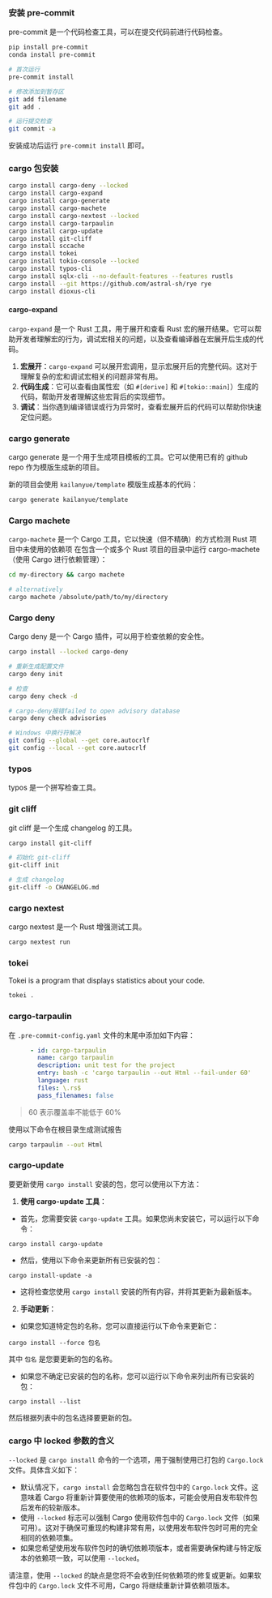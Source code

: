 ### 安装 pre-commit
pre-commit 是一个代码检查工具，可以在提交代码前进行代码检查。

```bash
pip install pre-commit
conda install pre-commit
```

```bash
# 首次运行
pre-commit install

# 修改添加到暂存区
git add filename
git add .

# 运行提交检查
git commit -a
```
安装成功后运行 `pre-commit install` 即可。

### cargo 包安装

```bash
cargo install cargo-deny --locked
cargo install cargo-expand
cargo install cargo-generate
cargo install cargo-machete
cargo install cargo-nextest --locked
cargo install cargo-tarpaulin
cargo install cargo-update
cargo install git-cliff
cargo install sccache
cargo install tokei
cargo install tokio-console --locked
cargo install typos-cli
cargo install sqlx-cli --no-default-features --features rustls
cargo install --git https://github.com/astral-sh/rye rye
cargo install dioxus-cli
```

#### cargo-expand
`cargo-expand` 是一个 Rust 工具，用于展开和查看 Rust 宏的展开结果。它可以帮助开发者理解宏的行为，调试宏相关的问题，以及查看编译器在宏展开后生成的代码。

1. **宏展开**：`cargo-expand` 可以展开宏调用，显示宏展开后的完整代码。这对于理解复杂的宏和调试宏相关的问题非常有用。
2. **代码生成**：它可以查看由属性宏（如 `#[derive]` 和 `#[tokio::main]`）生成的代码，帮助开发者理解这些宏背后的实现细节。
3. **调试**：当你遇到编译错误或行为异常时，查看宏展开后的代码可以帮助你快速定位问题。


### cargo generate
cargo generate 是一个用于生成项目模板的工具。它可以使用已有的 github repo 作为模版生成新的项目。

新的项目会使用 `kailanyue/template` 模版生成基本的代码：

```bash
cargo generate kailanyue/template
```

### Cargo machete
`cargo-machete` 是一个 Cargo 工具，它以快速（但不精确）的方式检测 Rust 项目中未使用的依赖项
在包含一个或多个 Rust 项目的目录中运行 cargo-machete（使用 Cargo 进行依赖管理）：
```sh
cd my-directory && cargo machete

# alternatively
cargo machete /absolute/path/to/my/directory
```

### Cargo deny
Cargo deny 是一个 Cargo 插件，可以用于检查依赖的安全性。

```bash
cargo install --locked cargo-deny

# 重新生成配置文件
cargo deny init

# 检查
cargo deny check -d

# cargo-deny报错failed to open advisory database
cargo deny check advisories

# Windows 中换行符解决
git config --global --get core.autocrlf
git config --local --get core.autocrlf
```

### typos
typos 是一个拼写检查工具。


### git cliff
git cliff 是一个生成 changelog 的工具。

```bash
cargo install git-cliff

# 初始化 git-cliff
git-cliff init

# 生成 changelog
git-cliff -o CHANGELOG.md
```

### cargo nextest
cargo nextest 是一个 Rust 增强测试工具。

```bash
cargo nextest run
```

### tokei
Tokei is a program that displays statistics about your code.

```bash
tokei .
```

### cargo-tarpaulin
在 `.pre-commit-config.yaml` 文件的末尾中添加如下内容：

```yaml
      - id: cargo-tarpaulin
        name: cargo tarpaulin
        description: unit test for the project
        entry: bash -c 'cargo tarpaulin --out Html --fail-under 60'
        language: rust
        files: \.rs$
        pass_filenames: false
```
> 60 表示覆盖率不能低于 60%

使用以下命令在根目录生成测试报告
```bash
cargo tarpaulin --out Html
```

### cargo-update
要更新使用 `cargo install` 安装的包，您可以使用以下方法：

1. **使用 cargo-update 工具**：
- 首先，您需要安装 `cargo-update` 工具。如果您尚未安装它，可以运行以下命令：
```
cargo install cargo-update
```

- 然后，使用以下命令来更新所有已安装的包：
```
cargo install-update -a
```
- 这将检查您使用 `cargo install` 安装的所有内容，并将其更新为最新版本。


2. **手动更新**：
- 如果您知道特定包的名称，您可以直接运行以下命令来更新它：
```
cargo install --force 包名
```
其中 `包名` 是您要更新的包的名称。
- 如果您不确定已安装的包的名称，您可以运行以下命令来列出所有已安装的包：
```
cargo install --list
```
  然后根据列表中的包名选择要更新的包。

### cargo 中 locked 参数的含义
`--locked` 是 `cargo install` 命令的一个选项，用于强制使用已打包的 `Cargo.lock` 文件。具体含义如下：

- 默认情况下，`cargo install` 会忽略包含在软件包中的 `Cargo.lock` 文件。这意味着 Cargo 将重新计算要使用的依赖项的版本，可能会使用自发布软件包后发布的较新版本。
- 使用 `--locked` 标志可以强制 Cargo 使用软件包中的 `Cargo.lock` 文件（如果可用）。这对于确保可重现的构建非常有用，以使用发布软件包时可用的完全相同的依赖项集。
- 如果您希望使用发布软件包时的确切依赖项版本，或者需要确保构建与特定版本的依赖项一致，可以使用 `--locked`。

请注意，使用 `--locked` 的缺点是您将不会收到任何依赖项的修复或更新。如果软件包中的 `Cargo.lock` 文件不可用，Cargo 将继续重新计算依赖项版本。
